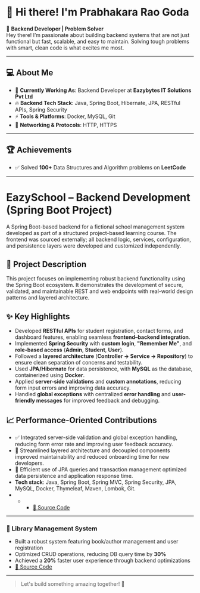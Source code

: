 # 👋 Hi there! I'm Prabhakara Rao Goda

🚀 **Backend Developer | Problem Solver**  
Hey there! I’m passionate about building backend systems that are not just functional but fast, scalable, and easy to maintain. Solving tough problems with smart, clean code is what excites me most.

---

## 💻 About Me

- 🎯 **Currently Working As**: Backend Developer at **Eazybytes IT Solutions Pvt Ltd**  
- 🔥 **Backend Tech Stack**: Java, Spring Boot, Hibernate, JPA, RESTful APIs, Spring Security  
- ⚡ **Tools & Platforms**: Docker, MySQL, Git  
- 📡 **Networking & Protocols**: HTTP, HTTPS

---

## 🏆 Achievements

- ✅ Solved **100+** Data Structures and Algorithm problems on **LeetCode**   

---
# EazySchool – Backend Development (Spring Boot Project)

A Spring Boot-based backend for a fictional school management system developed as part of a structured project-based learning course. The frontend was sourced externally; all backend logic, services, configuration, and persistence layers were developed and customized independently.



## 🚀 Project Description

This project focuses on implementing robust backend functionality using the Spring Boot ecosystem. It demonstrates the development of secure, validated, and maintainable REST and web endpoints with real-world design patterns and layered architecture.

## ✨ Key Highlights

- Developed **RESTful APIs** for student registration, contact forms, and dashboard features, enabling seamless **frontend–backend integration**.  
- Implemented **Spring Security** with **custom login**, **"Remember Me"**, and **role-based access** (**Admin**, **Student**, **User**).  
- Followed a **layered architecture** (**Controller → Service → Repository**) to ensure clean separation of concerns and testability.  
- Used **JPA/Hibernate** for data persistence, with **MySQL** as the database, containerized using **Docker**.  
- Applied **server-side validations** and **custom annotations**, reducing form input errors and improving data accuracy.
- Handled **global exceptions** with centralized **error handling** and **user-friendly messages** for improved feedback and debugging.

## 📈 Performance-Oriented Contributions

- ✅ Integrated server-side validation and global exception handling, reducing form error rate and improving user feedback accuracy.
- 🧼 Streamlined layered architecture and decoupled components improved maintainability and reduced onboarding time for new developers.
- 🚀 Efficient use of JPA queries and transaction management optimized data persistence and application response time.
- **Tech stack**: Java, Spring Boot, Spring MVC, Spring Security, JPA, MySQL, Docker, Thymeleaf, Maven, Lombok, Git.
- - - [🔗 Source Code](https://github.com/PrabhaKar-Rao/eazyschool-clone)

---

### 🔹 Library Management System  
- Built a robust system featuring book/author management and user registration  
- Optimized CRUD operations, reducing DB query time by **30%**  
- Achieved a **20%** faster user experience through backend optimizations  
- [🔗 Source Code](https://github.com/PrabhaKar-Rao/Library-Management-System)  

---

> Let's build something amazing together! 🚀

